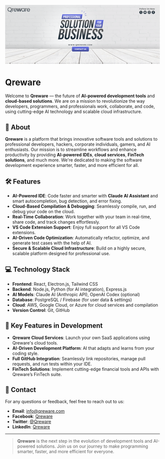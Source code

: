 [![MasterHead](cover-photo.png)](https://qreware.com)

# Qreware

Welcome to **Qreware** — the future of **AI-powered development tools** and **cloud-based solutions**. We are on a mission to revolutionize the way developers, programmers, and professionals work, collaborate, and code, using cutting-edge AI technology and scalable cloud infrastructure.

## 🚀 About

**Qreware** is a platform that brings innovative software tools and solutions to professional developers, hackers, corporate individuals, gamers, and AI enthusiasts. Our mission is to streamline workflows and enhance productivity by providing **AI-powered IDEs**, **cloud services**, **FinTech solutions**, and much more. We're dedicated to making the software development experience smarter, faster, and more efficient for all.

## 🛠️ Features

- **AI-Powered IDE**: Code faster and smarter with **Claude AI Assistant** and smart autocompletion, bug detection, and error fixing.
- **Cloud-Based Compilation & Debugging**: Seamlessly compile, run, and debug your code on the cloud.
- **Real-Time Collaboration**: Work together with your team in real-time, share code, and track changes effortlessly.
- **VS Code Extension Support**: Enjoy full support for all VS Code extensions.
- **AI-Driven Code Optimization**: Automatically refactor, optimize, and generate test cases with the help of AI.
- **Secure & Scalable Cloud Infrastructure**: Build on a highly secure, scalable platform designed for professional use.

## 💻 Technology Stack

- **Frontend**: React, Electron.js, Tailwind CSS
- **Backend**: Node.js, Python (for AI integration), Express.js
- **AI Models**: Claude AI (Anthropic API), OpenAI Codex (optional)
- **Database**: PostgreSQL / Firebase (for user data & settings)
- **Cloud**: AWS, Google Cloud, or Azure for cloud services and compilation
- **Version Control**: Git, GitHub

## 🔑 Key Features in Development

- **Qreware Cloud Services**: Launch your own SaaS applications using Qreware's cloud tools.
- **AI-Driven Development Platform**: AI that adapts and learns from your coding style.
- **Full GitHub Integration**: Seamlessly link repositories, manage pull requests, and run tests within your IDE.
- **FinTech Solutions**: Implement cutting-edge financial tools and APIs with Qreware’s FinTech suite.

## 📝 Contact

For any questions or feedback, feel free to reach out to us:

- **Email**: [info@qreware.com](mailto:info@qreware.com)
- **Facebook**: [Qreware](https://facebook.com/Qreware)
- **Twitter**: [@Qreware](https://x.com/Qreware)
- **LinkedIn**: [Qreware](https://linkedin.com/company/Qreware)

---

> **Qreware** is the next step in the evolution of development tools and AI-powered solutions. Join us on our journey to make programming smarter, faster, and more efficient for everyone.
